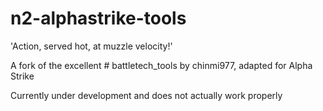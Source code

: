 # n2-alphastrike-tools

'Action, served hot, at muzzle velocity!'

A fork of the excellent # battletech_tools by chinmi977, adapted for Alpha Strike

Currently under development and does not actually work properly